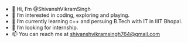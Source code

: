 - 👋 Hi, I’m @ShivanshVikramSingh
- 👀 I’m interested in coding, exploring and playing.
- 🌱 I’m currently learning c++ and persuing B.Tech with IT in IIIT Bhopal.
- 💞️ I’m looking for internship.
- 📫 You can reach me at shivanshvikramsingh764@gmail.com

<!---
ShivanshVikramSingh/ShivanshVikramSingh is a ✨ special ✨ repository because its `README.md` (this file) appears on your GitHub profile.
You can click the Preview link to take a look at your changes.
--->
